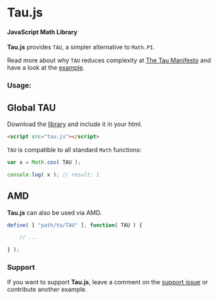 Tau.js
======

#### JavaScript Math Library ####

**Tau.js** provides `TAU`, a simpler alternative to `Math.PI`.

Read more about why `TAU` reduces complexity at [The Tau Manifesto](http://tauday.com/tau-manifesto) and have a look at the [example](http://egraether.com/Tau.js/).

### Usage: ###

## Global TAU ##

Download the [library](https://github.com/egraether/Tau.js/blob/master/Tau.js) and include it in your html.

```html
<script src="tau.js"></script>
```

`TAU` is compatible to all standard `Math` functions:

```javascript
var x = Math.cos( TAU );

console.log( x ); // result: 1
```

## AMD ##

__Tau.js__ can also be used via AMD.


```js
define( [ "path/to/TAU" ], function( TAU ) {

	// ...

} );
```

### Support ###

If you want to support **Tau.js**, leave a comment on the [support issue](https://github.com/egraether/Tau.js/issues/1) or contribute another example.
